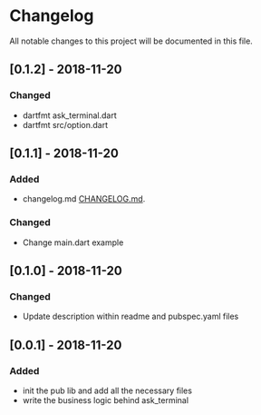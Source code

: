 # Changelog
All notable changes to this project will be documented in this file.

## [0.1.2] - 2018-11-20
### Changed
- dartfmt ask_terminal.dart
- dartfmt src/option.dart

## [0.1.1] - 2018-11-20
### Added
- changelog.md [CHANGELOG.md](https://github.com/JamalBelilet/ask_terminal/blob/master/CHANGELOG.md).

### Changed
- Change main.dart example

## [0.1.0] - 2018-11-20
### Changed
- Update description within readme and pubspec.yaml files

## [0.0.1] - 2018-11-20
### Added
- init the pub lib and add all the necessary files
- write the business logic behind ask_terminal
